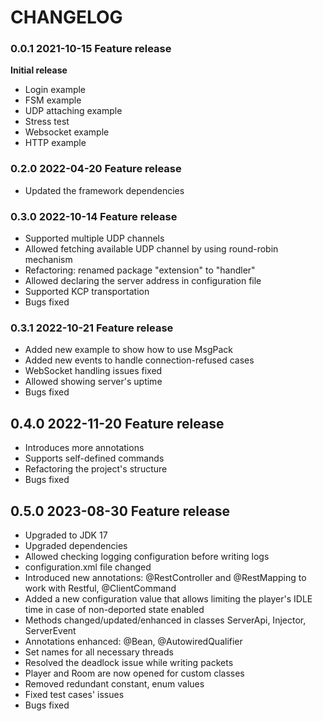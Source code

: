 # CHANGELOG

### 0.0.1 2021-10-15 Feature release
**Initial release**
- Login example  
- FSM example  
- UDP attaching example  
- Stress test  
- Websocket example  
- HTTP example  

### 0.2.0 2022-04-20 Feature release
- Updated the framework dependencies  

### 0.3.0 2022-10-14 Feature release
- Supported multiple UDP channels
- Allowed fetching available UDP channel by using round-robin mechanism
- Refactoring: renamed package "extension" to "handler"
- Allowed declaring the server address in configuration file
- Supported KCP transportation
- Bugs fixed

### 0.3.1 2022-10-21 Feature release
- Added new example to show how to use MsgPack
- Added new events to handle connection-refused cases
- WebSocket handling issues fixed
- Allowed showing server's uptime
- Bugs fixed

## 0.4.0 2022-11-20 Feature release
- Introduces more annotations
- Supports self-defined commands
- Refactoring the project's structure
- Bugs fixed  

## 0.5.0 2023-08-30 Feature release
- Upgraded to JDK 17
- Upgraded dependencies
- Allowed checking logging configuration before writing logs
- configuration.xml file changed
- Introduced new annotations: @RestController and @RestMapping to work with Restful, @ClientCommand
- Added a new configuration value that allows limiting the player's IDLE time in case of non-deported state enabled
- Methods changed/updated/enhanced in classes ServerApi, Injector, ServerEvent
- Annotations enhanced: @Bean, @AutowiredQualifier
- Set names for all necessary threads
- Resolved the deadlock issue while writing packets
- Player and Room are now opened for custom classes
- Removed redundant constant, enum values
- Fixed test cases' issues
- Bugs fixed 
